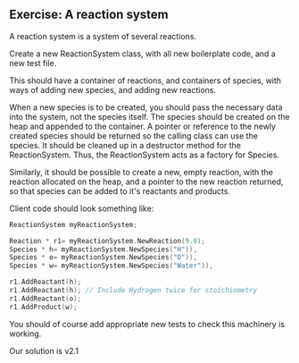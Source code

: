 Exercise: A reaction system
---------------------------

A reaction system is a system of several reactions.

Create a new ReactionSystem class, with all new boilerplate code, and a new test file.

This should have a container of reactions, and containers of species, with ways of adding new species, and adding new reactions.

When a new species is to be created, you should pass the necessary data into the system, not the species itself.
The species should be created on the heap and appended to the container. A pointer or reference to the newly created species should be returned
so the calling class can use the species. It should be cleaned up in a destructor method for the ReactionSystem. Thus, the ReactionSystem acts
as a factory for Species.

Similarly, it should be possible to create a new, empty reaction, with the reaction allocated on the heap, and a pointer to the new reaction returned,
so that species can be added to it's reactants and products.

Client code should look something like:

``` cpp
ReactionSystem myReactionSystem;

Reaction * r1= myReactionSystem.NewReaction(9.0);
Species * h= myReactionSystem.NewSpecies("H")),
Species * o= myReactionSystem.NewSpecies("O")),
Species * w= myReactionSystem.NewSpecies("Water")),

r1.AddReactant(h);
r1.AddReactant(h); // Include Hydrogen twice for stoichiometry
r1.AddReactant(o);
r1.AddProduct(w);
```

You should of course add appropriate new tests to check this machinery is working.

Our solution is v2.1
